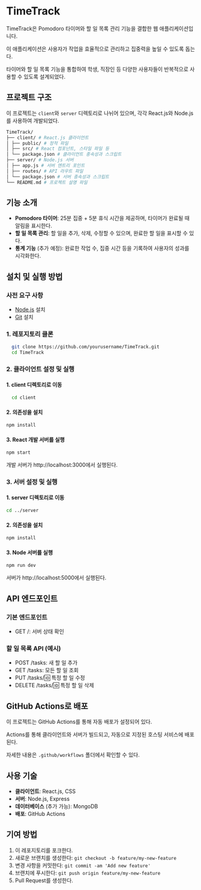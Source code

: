 # TimeTrack

TimeTrack은 Pomodoro 타이머와 할 일 목록 관리 기능을 결합한 웹 애플리케이션입니다.

이 애플리케이션은 사용자가 작업을 효율적으로 관리하고 집중력을 높일 수 있도록 돕는다.

타이머와 할 일 목록 기능을 통합하여 학생, 직장인 등 다양한 사용자들이 반복적으로 사용할 수 있도록 설계되었다.

## 프로젝트 구조

이 프로젝트는 `client`와 `server` 디렉토리로 나뉘어 있으며, 각각 React.js와 Node.js를 사용하여 개발되었다.

```bash
TimeTrack/
├── client/ # React.js 클라이언트
│ ├── public/ # 정적 파일
│ ├── src/ # React 컴포넌트, 스타일 파일 등
│ └── package.json # 클라이언트 종속성과 스크립트
├── server/ # Node.js 서버
│ ├── app.js # 서버 엔트리 포인트
│ ├── routes/ # API 라우트 파일
│ └── package.json # 서버 종속성과 스크립트
└── README.md # 프로젝트 설명 파일
```

## 기능 소개

- **Pomodoro 타이머**: 25분 집중 + 5분 휴식 시간을 제공하며, 타이머가 완료될 때 알림을 표시한다.
- **할 일 목록 관리**: 할 일을 추가, 삭제, 수정할 수 있으며, 완료한 할 일을 표시할 수 있다.
- **통계 기능** (추가 예정): 완료한 작업 수, 집중 시간 등을 기록하여 사용자의 성과를 시각화한다.

## 설치 및 실행 방법

### 사전 요구 사항

- [Node.js](https://nodejs.org/) 설치
- [Git](https://git-scm.com/) 설치

### 1. 레포지토리 클론

```bash
  git clone https://github.com/yourusername/TimeTrack.git
  cd TimeTrack
```

### 2. 클라이언트 설정 및 실행

#### 1. client 디렉토리로 이동

```bash
  cd client
```

#### 2. 의존성을 설치

```bash
npm install
```

#### 3. React 개발 서버를 실행

```bash
npm start
```

개발 서버가 http://localhost:3000에서 실행된다.

### 3. 서버 설정 및 실행

#### 1. server 디렉토리로 이동

```bash
cd ../server
```

#### 2. 의존성을 설치

```bash
npm install
```

#### 3. Node 서버를 실행

```bash
npm run dev
```

서버가 http://localhost:5000에서 실행된다.

## API 엔드포인트

### 기본 엔드포인트

- GET /: 서버 상태 확인

### 할 일 목록 API (예시)

- POST /tasks: 새 할 일 추가
- GET /tasks: 모든 할 일 조회
- PUT /tasks/:id: 특정 할 일 수정
- DELETE /tasks/:id: 특정 할 일 삭제

## GitHub Actions로 배포

이 프로젝트는 GitHub Actions를 통해 자동 배포가 설정되어 있다.

Actions를 통해 클라이언트와 서버가 빌드되고, 자동으로 지정된 호스팅 서비스에 배포된다.

자세한 내용은 `.github/workflows` 폴더에서 확인할 수 있다.

## 사용 기술

- **클라이언트**: React.js, CSS
- **서버**: Node.js, Express
- **데이터베이스** (추가 가능): MongoDB
- **배포**: GitHub Actions

## 기여 방법

1. 이 레포지토리를 포크한다.
2. 새로운 브랜치를 생성한다: `git checkout -b feature/my-new-feature`
3. 변경 사항을 커밋한다: `git commit -am 'Add new feature'`
4. 브랜치에 푸시한다: `git push origin feature/my-new-feature`
5. Pull Request를 생성한다.
